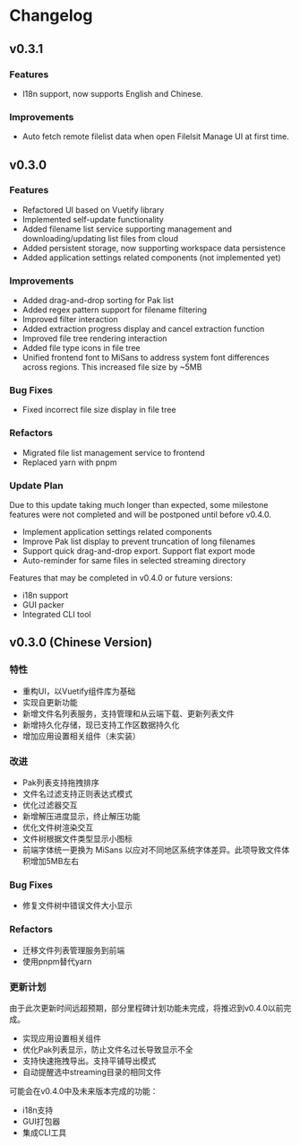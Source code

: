 # Changelog

## v0.3.1

### Features

- I18n support, now supports English and Chinese.

### Improvements

- Auto fetch remote filelist data when open Filelsit Manage UI at first time.

## v0.3.0

### Features

- Refactored UI based on Vuetify library
- Implemented self-update functionality
- Added filename list service supporting management and downloading/updating list files from cloud
- Added persistent storage, now supporting workspace data persistence
- Added application settings related components (not implemented yet)

### Improvements

- Added drag-and-drop sorting for Pak list
- Added regex pattern support for filename filtering
- Improved filter interaction
- Added extraction progress display and cancel extraction function
- Improved file tree rendering interaction
- Added file type icons in file tree
- Unified frontend font to MiSans to address system font differences across regions. This increased file size by ~5MB

### Bug Fixes

- Fixed incorrect file size display in file tree

### Refactors

- Migrated file list management service to frontend
- Replaced yarn with pnpm

### Update Plan

Due to this update taking much longer than expected, some milestone features were not completed and will be postponed until before v0.4.0.

- Implement application settings related components
- Improve Pak list display to prevent truncation of long filenames
- Support quick drag-and-drop export. Support flat export mode
- Auto-reminder for same files in selected streaming directory

Features that may be completed in v0.4.0 or future versions:

- i18n support
- GUI packer
- Integrated CLI tool

## v0.3.0 (Chinese Version)

### 特性

- 重构UI，以Vuetify组件库为基础
- 实现自更新功能
- 新增文件名列表服务，支持管理和从云端下载、更新列表文件
- 新增持久化存储，现已支持工作区数据持久化
- 增加应用设置相关组件（未实装）

### 改进

- Pak列表支持拖拽排序
- 文件名过滤支持正则表达式模式
- 优化过滤器交互
- 新增解压进度显示，终止解压功能
- 优化文件树渲染交互
- 文件树根据文件类型显示小图标
- 前端字体统一更换为 MiSans 以应对不同地区系统字体差异。此项导致文件体积增加5MB左右

### Bug Fixes

- 修复文件树中错误文件大小显示

### Refactors

- 迁移文件列表管理服务到前端
- 使用pnpm替代yarn

### 更新计划

由于此次更新时间远超预期，部分里程碑计划功能未完成，将推迟到v0.4.0以前完成。

- 实现应用设置相关组件
- 优化Pak列表显示，防止文件名过长导致显示不全
- 支持快速拖拽导出。支持平铺导出模式
- 自动提醒选中streaming目录的相同文件

可能会在v0.4.0中及未来版本完成的功能：

- i18n支持
- GUI打包器
- 集成CLI工具
